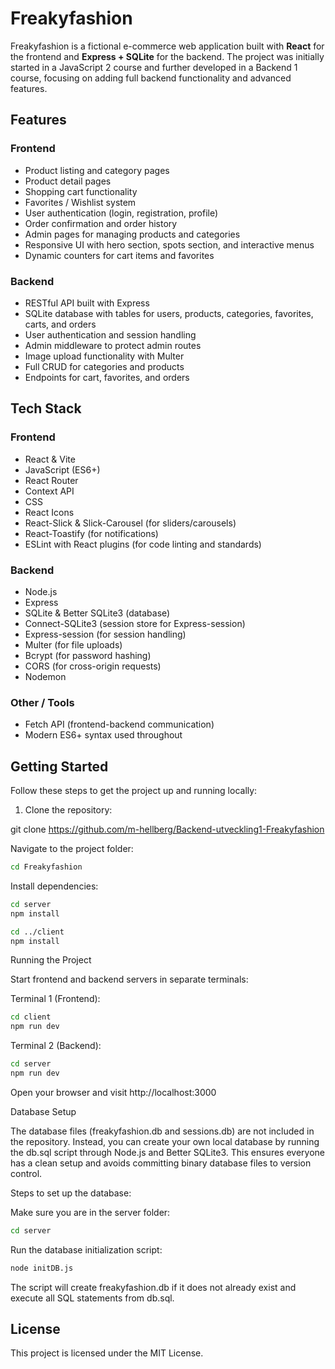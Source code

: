 # Freakyfashion

Freakyfashion is a fictional e-commerce web application built with **React** for the frontend and **Express + SQLite** for the backend. The project was initially started in a JavaScript 2 course and further developed in a Backend 1 course, focusing on adding full backend functionality and advanced features.

## Features

### Frontend
- Product listing and category pages
- Product detail pages
- Shopping cart functionality
- Favorites / Wishlist system
- User authentication (login, registration, profile)
- Order confirmation and order history
- Admin pages for managing products and categories
- Responsive UI with hero section, spots section, and interactive menus
- Dynamic counters for cart items and favorites

### Backend
- RESTful API built with Express
- SQLite database with tables for users, products, categories, favorites, carts, and orders
- User authentication and session handling
- Admin middleware to protect admin routes
- Image upload functionality with Multer
- Full CRUD for categories and products
- Endpoints for cart, favorites, and orders

## Tech Stack

### Frontend
- React & Vite
- JavaScript (ES6+)
- React Router
- Context API
- CSS
- React Icons
- React-Slick & Slick-Carousel (for sliders/carousels)
- React-Toastify (for notifications)
- ESLint with React plugins (for code linting and standards)

### Backend
- Node.js
- Express
- SQLite & Better SQLite3 (database)
- Connect-SQLite3 (session store for Express-session)
- Express-session (for session handling)
- Multer (for file uploads)
- Bcrypt (for password hashing)
- CORS (for cross-origin requests)
- Nodemon

### Other / Tools
- Fetch API (frontend-backend communication)
- Modern ES6+ syntax used throughout

## Getting Started

Follow these steps to get the project up and running locally:

1. Clone the repository:

git clone https://github.com/m-hellberg/Backend-utveckling1-Freakyfashion

Navigate to the project folder:

```bash
cd Freakyfashion
```
Install dependencies:

```bash
cd server
npm install

cd ../client
npm install
```
Running the Project

Start frontend and backend servers in separate terminals:

Terminal 1 (Frontend):

```bash
cd client
npm run dev
```
Terminal 2 (Backend):

```bash
cd server
npm run dev
```
Open your browser and visit http://localhost:3000

Database Setup

The database files (freakyfashion.db and sessions.db) are not included in the repository.
Instead, you can create your own local database by running the db.sql script through Node.js and Better SQLite3. This ensures everyone has a clean setup and avoids committing binary database files to version control.

Steps to set up the database:

Make sure you are in the server folder:

```bash
cd server
```
Run the database initialization script:

```bash
node initDB.js
```
The script will create freakyfashion.db if it does not already exist and execute all SQL statements from db.sql.

## License
This project is licensed under the MIT License.
